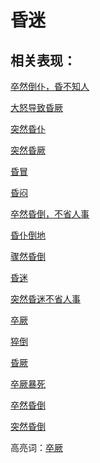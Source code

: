 # 昏迷

## 相关表现：

[卒然倒仆，昏不知人](https://zuoye.gmzyh.com/search?key=卒然倒仆，昏不知人)
[大怒导致昏厥	](https://zuoye.gmzyh.com/search?key=大怒导致昏厥	)
[突然昏仆](https://zuoye.gmzyh.com/search?key=突然昏仆)
[突然昏厥](https://zuoye.gmzyh.com/search?key=突然昏厥)
[昏冒](https://zuoye.gmzyh.com/search?key=昏冒)
[昏闷](https://zuoye.gmzyh.com/search?key=昏闷)
[卒然昏倒，不省人事](https://zuoye.gmzyh.com/search?key=卒然昏倒，不省人事)
[昏仆倒地](https://zuoye.gmzyh.com/search?key=昏仆倒地)
[骤然昏倒](https://zuoye.gmzyh.com/search?key=骤然昏倒)
[昏迷](https://zuoye.gmzyh.com/search?key=昏迷)
[突然昏迷不省人事](https://zuoye.gmzyh.com/search?key=突然昏迷不省人事)
[卒厥](https://zuoye.gmzyh.com/search?key=卒厥)
[猝倒](https://zuoye.gmzyh.com/search?key=猝倒)
[昏厥](https://zuoye.gmzyh.com/search?key=昏厥)
[卒厥暴死](https://zuoye.gmzyh.com/search?key=卒厥暴死)
[卒然昏倒](https://zuoye.gmzyh.com/search?key=卒然昏倒)
[突然昏倒](https://zuoye.gmzyh.com/search?key=突然昏倒)
高亮词：[卒厥](https://zuoye.gmzyh.com/search?key=卒厥)  